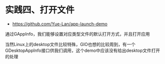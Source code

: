 # 实践四、打开文件

* https://github.com/Yue-Lan/app-launch-demo

通过GAppInfo，我们能够设置对应类型文件的默认打开方式，并且打开应用

当然Linux上的desktop文件比较特殊，GIO也想的比较周到，有一个GDesktopAppInfo接口供我们调用，这个demo中应该没有给出desktop文件打开的处理

